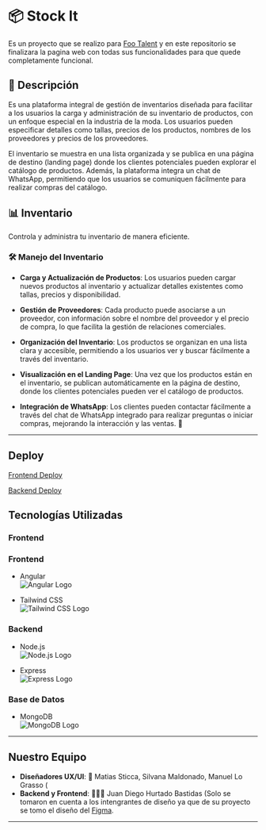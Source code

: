 # 📦 Stock It

Es un proyecto que se realizo para [Foo Talent](https://www.linkedin.com/company/footalentgroup) y en este repositorio se finalizara la pagina web con todas sus funcionalidades para que quede completamente funcional.

## 📝 Descripción

Es una plataforma integral de gestión de inventarios diseñada para facilitar a los usuarios la carga y administración de su inventario de productos, con un enfoque especial en la industria de la moda. Los usuarios pueden especificar detalles como tallas, precios de los productos, nombres de los proveedores y precios de los proveedores.

El inventario se muestra en una lista organizada y se publica en una página de destino (landing page) donde los clientes potenciales pueden explorar el catálogo de productos. Además, la plataforma integra un chat de WhatsApp, permitiendo que los usuarios se comuniquen fácilmente para realizar compras del catálogo.

## 📊 Inventario

Controla y administra tu inventario de manera eficiente.

### 🛠️ Manejo del Inventario

- **Carga y Actualización de Productos**: Los usuarios pueden cargar nuevos productos al inventario y actualizar detalles existentes como tallas, precios y disponibilidad.
  
- **Gestión de Proveedores**: Cada producto puede asociarse a un proveedor, con información sobre el nombre del proveedor y el precio de compra, lo que facilita la gestión de relaciones comerciales.

- **Organización del Inventario**: Los productos se organizan en una lista clara y accesible, permitiendo a los usuarios ver y buscar fácilmente a través del inventario.
  
- **Visualización en el Landing Page**: Una vez que los productos están en el inventario, se publican automáticamente en la página de destino, donde los clientes potenciales pueden ver el catálogo de productos.
  
- **Integración de WhatsApp**: Los clientes pueden contactar fácilmente a través del chat de WhatsApp integrado para realizar preguntas o iniciar compras, mejorando la interacción y las ventas. 📱


---
## Deploy

[Frontend Deploy](#)

[Backend Deploy](#)
 
## Tecnologías Utilizadas

### Frontend

### Frontend
- Angular  
  ![Angular Logo](https://angular.io/assets/images/logos/angular/angular.svg)

- Tailwind CSS  
  ![Tailwind CSS Logo](https://upload.wikimedia.org/wikipedia/commons/d/d5/Tailwind_CSS_Logo.svg)


### Backend
- Node.js  
  ![Node.js Logo](https://nodejs.org/static/images/logo.svg)

- Express  
  ![Express Logo](https://upload.wikimedia.org/wikipedia/commons/6/64/Expressjs.png) <!-- Nota: No existe SVG oficial público para Express, así que este es un PNG -->

### Base de Datos
- MongoDB  
  ![MongoDB Logo](https://upload.wikimedia.org/wikipedia/commons/9/93/MongoDB_Logo.svg)

---

## Nuestro Equipo

- **Diseñadores UX/UI**: 🎨 Matias Sticca, Silvana Maldonado, Manuel Lo Grasso (
- **Backend y Frontend**: 👨🏻‍💻  Juan Diego Hurtado Bastidas
(Solo se tomaron en cuenta a los intengrantes de diseño ya que de su proyecto se tomo el diseño del [Figma](https://www.figma.com/design/geKluTEWFZbvuAhewBBNbX/StockIT).
---
